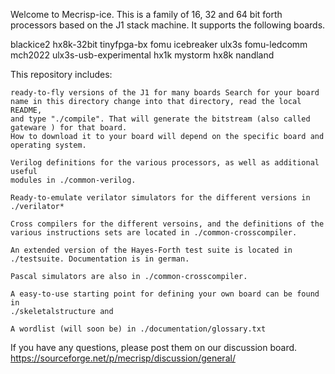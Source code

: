 Welcome to Mecrisp-ice. This is a family of 16, 32 and 64 bit forth
processors based on the J1 stack machine. It supports the following
boards.

blackice2 hx8k-32bit tinyfpga-bx
fomu icebreaker ulx3s
fomu-ledcomm mch2022 ulx3s-usb-experimental
hx1k mystorm
hx8k nandland

This repository includes:

    ready-to-fly versions of the J1 for many boards Search for your board
    name in this directory change into that directory, read the local README,
    and type "./compile". That will generate the bitstream (also called gateware ) for that board.
    How to download it to your board will depend on the specific board and operating system.

    Verilog definitions for the various processors, as well as additional useful
    modules in ./common-verilog.

    Ready-to-emulate verilator simulators for the different versions in ./verilator*

    Cross compilers for the different versoins, and the definitions of the various instructions sets are located in ./common-crosscompiler.

    An extended version of the Hayes-Forth test suite is located in
    ./testsuite. Documentation is in german.

    Pascal simulators are also in ./common-crosscompiler.

    A easy-to-use starting point for defining your own board can be found in
    ./skeletalstructure and

    A wordlist (will soon be) in ./documentation/glossary.txt

If you have any questions, please post them on our discussion board.
https://sourceforge.net/p/mecrisp/discussion/general/
